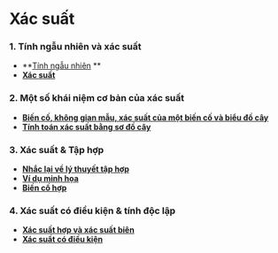 # Xác suất

### 1. Tính ngẫu nhiên và xác suất

- **[Tính ngẫu nhiên](https://www.coursera.org/learn/basic-statistics/lecture/6laLd/3-01-randomness) **
- **[Xác suất](https://www.coursera.org/learn/basic-statistics/lecture/dTYzu/3-02-probability)**

### 2. Một số khái niệm cơ bản của xác suất

- **[Biến cố, không gian mẫu, xác suất của một biến cố và biểu đồ cây](https://www.coursera.org/learn/basic-statistics/lecture/8MQw6/3-03-sample-space-event-probability-of-event-and-tree-diagram)**
- **[Tính toán xác suất bằng sơ đồ cây](https://www.coursera.org/learn/basic-statistics/lecture/52aEM/3-04-quantifying-probabilities-with-tree-diagram)**

### 3. Xác suất & Tập hợp

- **[Nhắc lại về lý thuyết tập hợp](https://www.coursera.org/learn/basic-statistics/lecture/HV8Mm/3-05-basic-set-theoretic-concepts)**
- **[Ví dụ minh họa](https://www.coursera.org/learn/basic-statistics/lecture/7UKiR/3-06-practice-with-sets)**
- **[Biến cố hợp](https://www.coursera.org/learn/basic-statistics/lecture/Un8XW/3-07-union)**

### 4. Xác suất có điều kiện & tính độc lập

- **[Xác suất hợp và xác suất biên](https://www.coursera.org/learn/basic-statistics/lecture/wlmBo/3-08-joint-and-marginal-probabilities)**
- **[Xác suất có điều kiện](https://www.coursera.org/learn/basic-statistics/lecture/vSrAa/3-09-conditional-probability)**